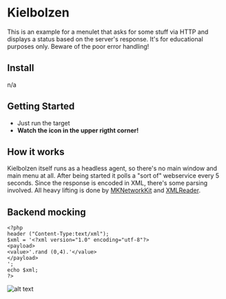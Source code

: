 # Kielbolzen

This is an example for a menulet that asks for some stuff via HTTP and displays a status based on the server's response.
It's for educational purposes only. Beware of the poor error handling!

## Install
n/a

## Getting Started
* Just run the target
* **Watch the icon in the upper rigtht corner!**

## How it works
Kielbolzen itself runs as a headless agent, so there's no main window and main menu at all.
After being started it polls a "sort of" webservice every 5 seconds. Since the response is encoded in XML, there's some parsing involved.
All heavy lifting is done by [MKNetworkKit](https://github.com/MugunthKumar/MKNetworkKit) and [XMLReader](https://github.com/amarcadet/XMLReader).

## Backend mocking
```
<?php
header ("Content-Type:text/xml");
$xml = '<?xml version="1.0" encoding="utf-8"?>
<payload>
<value>'.rand (0,4).'</value>
</payload>
';
echo $xml;
?>
```
![alt text](http://i.imgur.com/WWLYo.gif "Frustrated cat can't believe this is the 12th time he's clicked on an auto-linked README.md URL")